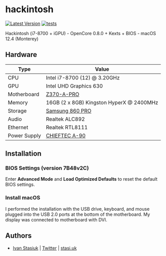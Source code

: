 # hackintosh

[![Latest Version](https://img.shields.io/github/v/release/brokeyourbike/hackintosh)](https://github.com/brokeyourbike/hackintosh/releases)
[![tests](https://github.com/brokeyourbike/hackintosh/actions/workflows/tests.yml/badge.svg)](https://github.com/brokeyourbike/hackintosh/actions/workflows/tests.yml)

Hackintosh (i7-8700 + iGPU) - OpenCore 0.8.0 + Kexts + BIOS - macOS 12.4 (Monterey) 

## Hardware

Type | Value
--- | ---
CPU | Intel i7-8700 (12) @ 3.20GHz
GPU | Intel UHD Graphics 630
Motherboard | [Z370-A-PRO](https://www.msi.com/Motherboard/Z370-A-PRO/Specification)
Memory | 16GB (2 x 8GB) Kingston HyperX @ 2400MHz
Storage | [Samsung 860 PRO](https://semiconductor.samsung.com/consumer-storage/internal-ssd/860pro/)
Audio | Realtek ALC892
Ethernet | Realtek RTL8111
Power Supply | [CHIEFTEC A-90](https://www.chieftec.eu/products-detail/109/A-90-SERIES/112/GDP-750C)

## Installation

### BIOS Settings (version 7B48v2C)

Enter **Advanced Mode** and **Load Optimized Defaults** to reset the default BIOS settings.

### Install macOS

I performed the installation with the USB drive, keyboard, and mouse plugged into the USB 2.0 ports at the bottom of the motherboard. My display was connected to motherboard with DVI.

## Authors
- [Ivan Stasiuk](https://github.com/brokeyourbike) | [Twitter](https://twitter.com/brokeyourbike) | [stasi.uk](https://stasi.uk)

